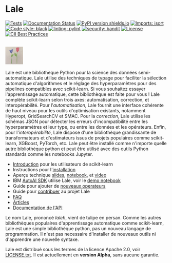 # Lale

[![Tests](https://github.com/IBM/lale/workflows/Tests/badge.svg?branch=master)](https://github.com/IBM/lale/actions?query=workflow%3ATests+branch%3Amaster)
[![Documentation Status](https://readthedocs.org/projects/lale/badge/?version=latest)](https://lale.readthedocs.io/en/latest/?badge=latest)
[![PyPI version shields.io](https://img.shields.io/pypi/v/lale?color=success)](https://pypi.python.org/pypi/lale/)
[![Imports: isort](https://img.shields.io/badge/%20imports-isort-%231674b1?style=flat&labelColor=ef8336)](https://pycqa.github.io/isort/)
[![Code style: black](https://img.shields.io/badge/code%20style-black-000000.svg)](https://github.com/psf/black)
[![linting: pylint](https://img.shields.io/badge/linting-pylint-yellowgreen)](https://github.com/PyCQA/pylint)
[![security: bandit](https://img.shields.io/badge/security-bandit-yellow.svg)](https://github.com/PyCQA/bandit)
[![License](https://img.shields.io/badge/License-Apache%202.0-blue.svg)](https://opensource.org/licenses/Apache-2.0)
[![CII Best Practices](https://bestpractices.coreinfrastructure.org/projects/5863/badge)](https://bestpractices.coreinfrastructure.org/projects/5863)

<br />
<img src="https://github.com/IBM/lale/raw/master/docs/img/lale_logo.jpg" alt="logo" width="55px"/>


Lale est une bibliothèque Python pour la science des données semi-automatique. 
Lale utilise des techniques de typage pour faciliter la sélection automatique d'algorithmes et le réglage des hyperparamètres pour des pipelines compatibles avec scikit-learn. 
Si vous souhaitez essayer l'apprentissage automatique, cette bibliothèque est faite pour vous ! 
Lale complète scikit-learn selon trois axes: automatisation, correction, et interopérabilité. 
Pour l'*automatisation*, Lale fournit une interface cohérente de haut niveau pour les outils d'optimisation existants, notamment Hyperopt, GridSearchCV et SMAC. 
Pour la *correction*, Lale utilise les schémas JSON pour détecter les erreurs d'incompatibilité entre les hyperparamètres et leur type, ou entre les données et les opérateurs. 
Enfin, pour l'*interopérabilité*, Lale dispose d'une bibliothèque grandissante de transformateurs et d'estimateurs issus de projets populaires comme scikit-learn, XGBoost, PyTorch, etc.
Lale peut être installé comme n'importe quelle autre bibliothèque python et peut être utilisé avec des outils Python standards comme les notebooks Jupyter.

* [Introduction](https://github.com/IBM/lale/blob/master/examples/docs_guide_for_sklearn_users.ipynb) pour les utilisateurs de scikit-learn
* Instructions pour l'[installation](https://github.com/IBM/lale/blob/master/docs/installation.rst)
* Aperçu technique [slides](https://github.com/IBM/lale/blob/master/talks/2019-1105-lale.pdf), [notebook](https://github.com/IBM/lale/blob/master/examples/talk_2019-1105-lale.ipynb), et [video](https://www.youtube.com/watch?v=R51ZDJ64X18&list=PLGVZCDnMOq0pwoOqsaA87cAoNM4MWr51M&index=35&t=0s)
* IBM [AutoAI SDK](http://wml-api-pyclient-v4.mybluemix.net/#autoai-beta-ibm-cloud-only) utilise Lale, voir le [demo notebook](https://dataplatform.cloud.ibm.com/exchange/public/entry/view/a2d87b957b60c846267137bfae130dca)
* Guide pour ajouter de [nouveaux operateurs](https://github.com/IBM/lale/blob/master/examples/docs_new_operators.ipynb)
* Guide pour [contribuer](https://github.com/IBM/lale/blob/master/CONTRIBUTING.md) au projet Lale
* [FAQ](https://github.com/IBM/lale/blob/master/docs/faq.rst)
* [Articles](https://github.com/IBM/lale/blob/master/docs/papers.rst)
* [Documentation de l'API](https://lale.readthedocs.io/en/latest/)

Le nom Lale, prononcé *laleh*, vient de tulipe en persan. 
Comme les autres bibliothèques populaires d'apprentissage automatique comme scikit-learn, Lale est une simple bibliothèque python, pas un nouveau langage de programmation. 
Il n'est pas necessaire d'installer de nouveaux outils ni d'apprendre une nouvelle syntaxe.

Lale est distribué sous les termes de la licence Apache 2.0, voir
[LICENSE.txt](https://github.com/IBM/lale/blob/master/LICENSE.txt).
Il est actuellement en **version Alpha**, sans aucune garantie.
